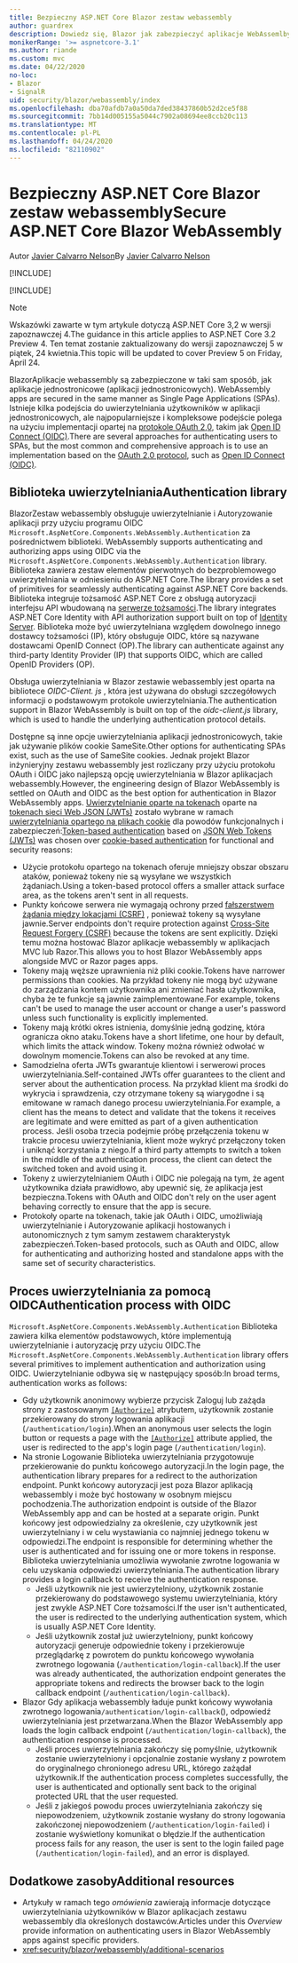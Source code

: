 ```yaml
---
title: Bezpieczny ASP.NET Core Blazor zestaw webassembly
author: guardrex
description: Dowiedz się, Blazor jak zabezpieczyć aplikacje WebAssemlby jako aplikacje jednostronicowe (aplikacji jednostronicowych).
monikerRange: '>= aspnetcore-3.1'
ms.author: riande
ms.custom: mvc
ms.date: 04/22/2020
no-loc:
- Blazor
- SignalR
uid: security/blazor/webassembly/index
ms.openlocfilehash: dba70afdb7a0a50da7ded38437860b52d2ce5f88
ms.sourcegitcommit: 7bb14d005155a5044c7902a08694ee8ccb20c113
ms.translationtype: MT
ms.contentlocale: pl-PL
ms.lasthandoff: 04/24/2020
ms.locfileid: "82110902"
---
```

# <a name="secure-aspnet-core-opno-locblazor-webassembly"></a><span data-ttu-id="23406-103">Bezpieczny ASP.NET Core Blazor zestaw webassembly</span><span class="sxs-lookup"><span data-stu-id="23406-103">Secure ASP.NET Core Blazor WebAssembly</span></span>

<span data-ttu-id="23406-104">Autor [Javier Calvarro Nelson](https://github.com/javiercn)</span><span class="sxs-lookup"><span data-stu-id="23406-104">By [Javier Calvarro Nelson](https://github.com/javiercn)</span></span>

[!INCLUDE[](~/includes/blazorwasm-preview-notice.md)]

[!INCLUDE[](~/includes/blazorwasm-3.2-template-article-notice.md)]

> [!NOTE]
> <span data-ttu-id="23406-105">Wskazówki zawarte w tym artykule dotyczą ASP.NET Core 3,2 w wersji zapoznawczej 4.</span><span class="sxs-lookup"><span data-stu-id="23406-105">The guidance in this article applies to ASP.NET Core 3.2 Preview 4.</span></span> <span data-ttu-id="23406-106">Ten temat zostanie zaktualizowany do wersji zapoznawczej 5 w piątek, 24 kwietnia.</span><span class="sxs-lookup"><span data-stu-id="23406-106">This topic will be updated to cover Preview 5 on Friday, April 24.</span></span>

Blazor<span data-ttu-id="23406-107">Aplikacje webassembly są zabezpieczone w taki sam sposób, jak aplikacje jednostronicowe (aplikacji jednostronicowych).</span><span class="sxs-lookup"><span data-stu-id="23406-107"> WebAssembly apps are secured in the same manner as Single Page Applications (SPAs).</span></span> <span data-ttu-id="23406-108">Istnieje kilka podejścia do uwierzytelniania użytkowników w aplikacji jednostronicowych, ale najpopularniejsze i kompleksowe podejście polega na użyciu implementacji opartej na [protokole OAuth 2,0](https://oauth.net/), takim jak [Open ID Connect (OIDC)](https://openid.net/connect/).</span><span class="sxs-lookup"><span data-stu-id="23406-108">There are several approaches for authenticating users to SPAs, but the most common and comprehensive approach is to use an implementation based on the [OAuth 2.0 protocol](https://oauth.net/), such as [Open ID Connect (OIDC)](https://openid.net/connect/).</span></span>

## <a name="authentication-library"></a><span data-ttu-id="23406-109">Biblioteka uwierzytelniania</span><span class="sxs-lookup"><span data-stu-id="23406-109">Authentication library</span></span>

Blazor<span data-ttu-id="23406-110">Zestaw webassembly obsługuje uwierzytelnianie i Autoryzowanie aplikacji przy użyciu programu OIDC `Microsoft.AspNetCore.Components.WebAssembly.Authentication` za pośrednictwem biblioteki.</span><span class="sxs-lookup"><span data-stu-id="23406-110"> WebAssembly supports authenticating and authorizing apps using OIDC via the `Microsoft.AspNetCore.Components.WebAssembly.Authentication` library.</span></span> <span data-ttu-id="23406-111">Biblioteka zawiera zestaw elementów pierwotnych do bezproblemowego uwierzytelniania w odniesieniu do ASP.NET Core.</span><span class="sxs-lookup"><span data-stu-id="23406-111">The library provides a set of primitives for seamlessly authenticating against ASP.NET Core backends.</span></span> <span data-ttu-id="23406-112">Biblioteka integruje tożsamość ASP.NET Core z obsługą autoryzacji interfejsu API wbudowaną na [serwerze tożsamości](https://identityserver.io/).</span><span class="sxs-lookup"><span data-stu-id="23406-112">The library integrates ASP.NET Core Identity with API authorization support built on top of [Identity Server](https://identityserver.io/).</span></span> <span data-ttu-id="23406-113">Biblioteka może być uwierzytelniana względem dowolnego innego dostawcy tożsamości (IP), który obsługuje OIDC, które są nazywane dostawcami OpenID Connect (OP).</span><span class="sxs-lookup"><span data-stu-id="23406-113">The library can authenticate against any third-party Identity Provider (IP) that supports OIDC, which are called OpenID Providers (OP).</span></span>

<span data-ttu-id="23406-114">Obsługa uwierzytelniania w Blazor zestawie webassembly jest oparta na bibliotece *OIDC-Client. js* , która jest używana do obsługi szczegółowych informacji o podstawowym protokole uwierzytelniania.</span><span class="sxs-lookup"><span data-stu-id="23406-114">The authentication support in Blazor WebAssembly is built on top of the *oidc-client.js* library, which is used to handle the underlying authentication protocol details.</span></span>

<span data-ttu-id="23406-115">Dostępne są inne opcje uwierzytelniania aplikacji jednostronicowych, takie jak używanie plików cookie SameSite.</span><span class="sxs-lookup"><span data-stu-id="23406-115">Other options for authenticating SPAs exist, such as the use of SameSite cookies.</span></span> <span data-ttu-id="23406-116">Jednak projekt Blazor inżynieryjny zestawu webassembly jest rozliczany przy użyciu protokołu OAuth i OIDC jako najlepszą opcję uwierzytelniania w Blazor aplikacjach webassembly.</span><span class="sxs-lookup"><span data-stu-id="23406-116">However, the engineering design of Blazor WebAssembly is settled on OAuth and OIDC as the best option for authentication in Blazor WebAssembly apps.</span></span> <span data-ttu-id="23406-117">[Uwierzytelnianie oparte na tokenach](xref:security/anti-request-forgery#token-based-authentication) oparte na [tokenach sieci Web JSON (JWTs)](https://self-issued.info/docs/draft-ietf-oauth-json-web-token.html) zostało wybrane w ramach [uwierzytelniania opartego na plikach cookie](xref:security/anti-request-forgery#cookie-based-authentication) dla powodów funkcjonalnych i zabezpieczeń:</span><span class="sxs-lookup"><span data-stu-id="23406-117">[Token-based authentication](xref:security/anti-request-forgery#token-based-authentication) based on [JSON Web Tokens (JWTs)](https://self-issued.info/docs/draft-ietf-oauth-json-web-token.html) was chosen over [cookie-based authentication](xref:security/anti-request-forgery#cookie-based-authentication) for functional and security reasons:</span></span>

* <span data-ttu-id="23406-118">Użycie protokołu opartego na tokenach oferuje mniejszy obszar obszaru ataków, ponieważ tokeny nie są wysyłane we wszystkich żądaniach.</span><span class="sxs-lookup"><span data-stu-id="23406-118">Using a token-based protocol offers a smaller attack surface area, as the tokens aren't sent in all requests.</span></span>
* <span data-ttu-id="23406-119">Punkty końcowe serwera nie wymagają ochrony przed [fałszerstwem żądania między lokacjami (CSRF)](xref:security/anti-request-forgery) , ponieważ tokeny są wysyłane jawnie.</span><span class="sxs-lookup"><span data-stu-id="23406-119">Server endpoints don't require protection against [Cross-Site Request Forgery (CSRF)](xref:security/anti-request-forgery) because the tokens are sent explicitly.</span></span> <span data-ttu-id="23406-120">Dzięki temu można hostować Blazor aplikacje webassembly w aplikacjach MVC lub Razor.</span><span class="sxs-lookup"><span data-stu-id="23406-120">This allows you to host Blazor WebAssembly apps alongside MVC or Razor pages apps.</span></span>
* <span data-ttu-id="23406-121">Tokeny mają węższe uprawnienia niż pliki cookie.</span><span class="sxs-lookup"><span data-stu-id="23406-121">Tokens have narrower permissions than cookies.</span></span> <span data-ttu-id="23406-122">Na przykład tokeny nie mogą być używane do zarządzania kontem użytkownika ani zmieniać hasła użytkownika, chyba że te funkcje są jawnie zaimplementowane.</span><span class="sxs-lookup"><span data-stu-id="23406-122">For example, tokens can't be used to manage the user account or change a user's password unless such functionality is explicitly implemented.</span></span>
* <span data-ttu-id="23406-123">Tokeny mają krótki okres istnienia, domyślnie jedną godzinę, która ogranicza okno ataku.</span><span class="sxs-lookup"><span data-stu-id="23406-123">Tokens have a short lifetime, one hour by default, which limits the attack window.</span></span> <span data-ttu-id="23406-124">Tokeny można również odwołać w dowolnym momencie.</span><span class="sxs-lookup"><span data-stu-id="23406-124">Tokens can also be revoked at any time.</span></span>
* <span data-ttu-id="23406-125">Samodzielna oferta JWTs gwarantuje klientowi i serwerowi proces uwierzytelniania.</span><span class="sxs-lookup"><span data-stu-id="23406-125">Self-contained JWTs offer guarantees to the client and server about the authentication process.</span></span> <span data-ttu-id="23406-126">Na przykład klient ma środki do wykrycia i sprawdzenia, czy otrzymane tokeny są wiarygodne i są emitowane w ramach danego procesu uwierzytelniania.</span><span class="sxs-lookup"><span data-stu-id="23406-126">For example, a client has the means to detect and validate that the tokens it receives are legitimate and were emitted as part of a given authentication process.</span></span> <span data-ttu-id="23406-127">Jeśli osoba trzecia podejmie próbę przełączenia tokenu w trakcie procesu uwierzytelniania, klient może wykryć przełączony token i uniknąć korzystania z niego.</span><span class="sxs-lookup"><span data-stu-id="23406-127">If a third party attempts to switch a token in the middle of the authentication process, the client can detect the switched token and avoid using it.</span></span>
* <span data-ttu-id="23406-128">Tokeny z uwierzytelnianiem OAuth i OIDC nie polegają na tym, że agent użytkownika działa prawidłowo, aby upewnić się, że aplikacja jest bezpieczna.</span><span class="sxs-lookup"><span data-stu-id="23406-128">Tokens with OAuth and OIDC don't rely on the user agent behaving correctly to ensure that the app is secure.</span></span>
* <span data-ttu-id="23406-129">Protokoły oparte na tokenach, takie jak OAuth i OIDC, umożliwiają uwierzytelnianie i Autoryzowanie aplikacji hostowanych i autonomicznych z tym samym zestawem charakterystyk zabezpieczeń.</span><span class="sxs-lookup"><span data-stu-id="23406-129">Token-based protocols, such as OAuth and OIDC, allow for authenticating and authorizing hosted and standalone apps with the same set of security characteristics.</span></span>

## <a name="authentication-process-with-oidc"></a><span data-ttu-id="23406-130">Proces uwierzytelniania za pomocą OIDC</span><span class="sxs-lookup"><span data-stu-id="23406-130">Authentication process with OIDC</span></span>

<span data-ttu-id="23406-131">`Microsoft.AspNetCore.Components.WebAssembly.Authentication` Biblioteka zawiera kilka elementów podstawowych, które implementują uwierzytelnianie i autoryzację przy użyciu OIDC.</span><span class="sxs-lookup"><span data-stu-id="23406-131">The `Microsoft.AspNetCore.Components.WebAssembly.Authentication` library offers several primitives to implement authentication and authorization using OIDC.</span></span> <span data-ttu-id="23406-132">Uwierzytelnianie odbywa się w następujący sposób:</span><span class="sxs-lookup"><span data-stu-id="23406-132">In broad terms, authentication works as follows:</span></span>

* <span data-ttu-id="23406-133">Gdy użytkownik anonimowy wybierze przycisk Zaloguj lub zażąda strony z zastosowanym [`[Authorize]`](xref:Microsoft.AspNetCore.Authorization.AuthorizeAttribute) atrybutem, użytkownik zostanie przekierowany do strony logowania aplikacji (`/authentication/login`).</span><span class="sxs-lookup"><span data-stu-id="23406-133">When an anonymous user selects the login button or requests a page with the [`[Authorize]`](xref:Microsoft.AspNetCore.Authorization.AuthorizeAttribute) attribute applied, the user is redirected to the app's login page (`/authentication/login`).</span></span>
* <span data-ttu-id="23406-134">Na stronie Logowanie Biblioteka uwierzytelniania przygotowuje przekierowanie do punktu końcowego autoryzacji.</span><span class="sxs-lookup"><span data-stu-id="23406-134">In the login page, the authentication library prepares for a redirect to the authorization endpoint.</span></span> <span data-ttu-id="23406-135">Punkt końcowy autoryzacji jest poza Blazor aplikacją webassembly i może być hostowany w osobnym miejscu pochodzenia.</span><span class="sxs-lookup"><span data-stu-id="23406-135">The authorization endpoint is outside of the Blazor WebAssembly app and can be hosted at a separate origin.</span></span> <span data-ttu-id="23406-136">Punkt końcowy jest odpowiedzialny za określenie, czy użytkownik jest uwierzytelniany i w celu wystawiania co najmniej jednego tokenu w odpowiedzi.</span><span class="sxs-lookup"><span data-stu-id="23406-136">The endpoint is responsible for determining whether the user is authenticated and for issuing one or more tokens in response.</span></span> <span data-ttu-id="23406-137">Biblioteka uwierzytelniania umożliwia wywołanie zwrotne logowania w celu uzyskania odpowiedzi uwierzytelniania.</span><span class="sxs-lookup"><span data-stu-id="23406-137">The authentication library provides a login callback to receive the authentication response.</span></span>
  * <span data-ttu-id="23406-138">Jeśli użytkownik nie jest uwierzytelniony, użytkownik zostanie przekierowany do podstawowego systemu uwierzytelniania, który jest zwykle ASP.NET Core tożsamości.</span><span class="sxs-lookup"><span data-stu-id="23406-138">If the user isn't authenticated, the user is redirected to the underlying authentication system, which is usually ASP.NET Core Identity.</span></span>
  * <span data-ttu-id="23406-139">Jeśli użytkownik został już uwierzytelniony, punkt końcowy autoryzacji generuje odpowiednie tokeny i przekierowuje przeglądarkę z powrotem do punktu końcowego wywołania zwrotnego logowania (`/authentication/login-callback`).</span><span class="sxs-lookup"><span data-stu-id="23406-139">If the user was already authenticated, the authorization endpoint generates the appropriate tokens and redirects the browser back to the login callback endpoint (`/authentication/login-callback`).</span></span>
* <span data-ttu-id="23406-140">Blazor Gdy aplikacja webassembly ładuje punkt końcowy wywołania zwrotnego logowania`/authentication/login-callback`(), odpowiedź uwierzytelniania jest przetwarzana.</span><span class="sxs-lookup"><span data-stu-id="23406-140">When the Blazor WebAssembly app loads the login callback endpoint (`/authentication/login-callback`), the authentication response is processed.</span></span>
  * <span data-ttu-id="23406-141">Jeśli proces uwierzytelniania zakończy się pomyślnie, użytkownik zostanie uwierzytelniony i opcjonalnie zostanie wysłany z powrotem do oryginalnego chronionego adresu URL, którego zażądał użytkownik.</span><span class="sxs-lookup"><span data-stu-id="23406-141">If the authentication process completes successfully, the user is authenticated and optionally sent back to the original protected URL that the user requested.</span></span>
  * <span data-ttu-id="23406-142">Jeśli z jakiegoś powodu proces uwierzytelniania zakończy się niepowodzeniem, użytkownik zostanie wysłany do strony logowania zakończonej niepowodzeniem (`/authentication/login-failed`) i zostanie wyświetlony komunikat o błędzie.</span><span class="sxs-lookup"><span data-stu-id="23406-142">If the authentication process fails for any reason, the user is sent to the login failed page (`/authentication/login-failed`), and an error is displayed.</span></span>

## <a name="additional-resources"></a><span data-ttu-id="23406-143">Dodatkowe zasoby</span><span class="sxs-lookup"><span data-stu-id="23406-143">Additional resources</span></span>

* <span data-ttu-id="23406-144">Artykuły w ramach tego *omówienia* zawierają informacje dotyczące uwierzytelniania użytkowników w Blazor aplikacjach zestawu webassembly dla określonych dostawców.</span><span class="sxs-lookup"><span data-stu-id="23406-144">Articles under this *Overview* provide information on authenticating users in Blazor WebAssembly apps against specific providers.</span></span>
* <xref:security/blazor/webassembly/additional-scenarios>
